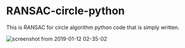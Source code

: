 # RANSAC-circle-python

This is RANSAC for circle algorithm python code that is simply written.

![screenshot from 2019-01-12 02-35-02](https://user-images.githubusercontent.com/25835750/51049990-c01f2600-1612-11e9-82db-e6bcc74c6e20.png)
